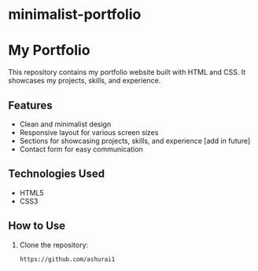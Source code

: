 # minimalist-portfolio

# My Portfolio

This repository contains my portfolio website built with HTML and CSS. It showcases my projects, skills, and experience.

## Features

- Clean and minimalist design
- Responsive layout for various screen sizes
- Sections for showcasing projects, skills, and experience [add in future]
- Contact form for easy communication

## Technologies Used

- HTML5
- CSS3

## How to Use

1. Clone the repository:
   ```bash
   https://github.com/ashurai1
   
